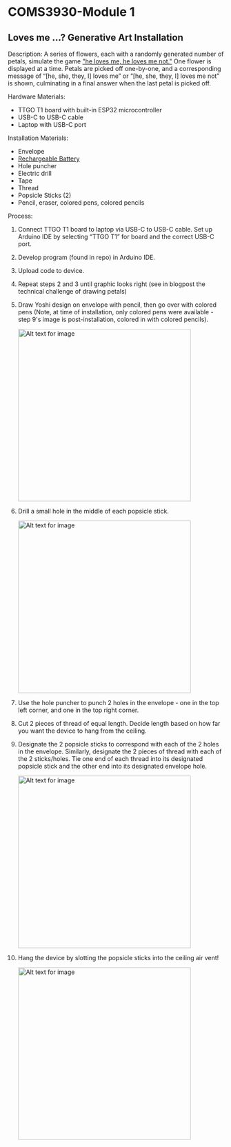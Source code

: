 # COMS3930-Module 1 

## Loves me ...? Generative Art Installation

Description:
A series of flowers, each with a randomly generated number of petals, simulate the game ["he loves me, he loves me not."](https://en.wikipedia.org/wiki/He_loves_me..._he_loves_me_not)
 One flower is displayed at a time. Petals are picked off one-by-one, and a corresponding message of “[he, she, they, I] loves me” or “[he, she, they, I] loves me not” is shown, culminating in a final answer when the last petal is picked off. 

Hardware Materials:
* TTGO T1 board with built-in ESP32 microcontroller 
* USB-C to USB-C cable 
* Laptop with USB-C port

Installation Materials: 
* Envelope
* [Rechargeable Battery](https://www.makerfocus.com/products/4pcs-952540-3-7v-1000mah-battery-with-jst1-25-connector-lithium-rechargeable-battery)
* Hole puncher
* Electric drill
* Tape
* Thread
* Popsicle Sticks (2) 
* Pencil, eraser, colored pens, colored pencils 

Process: 
1. Connect TTGO T1 board to laptop via USB-C to USB-C cable. Set up Arduino IDE by selecting “TTGO T1” for board and the correct USB-C port. 
2. Develop program (found in repo) in Arduino IDE.
3. Upload code to device.
4. Repeat steps 2 and 3 until graphic looks right (see in blogpost the technical challenge of drawing petals)
5. Draw Yoshi design on envelope with pencil, then go over with colored pens (Note, at time of installation, only colored pens were available - step 9's image is post-installation, colored in with colored pencils).
   
   <img src="https://github.com/alicewang453/module1/images/drawing.png" width="400" alt="Alt text for image">
   
7. Drill a small hole in the middle of each popsicle stick.
   
   <img src="images/drill.png" width="400" alt="Alt text for image">
   
8. Use the hole puncher to punch 2 holes in the envelope - one in the top left corner, and one in the top right corner.
9. Cut 2 pieces of thread of equal length. Decide length based on how far you want the device to hang from the ceiling.
10. Designate the 2 popsicle sticks to correspond with each of the 2 holes in the envelope. Similarly, designate the 2 pieces of thread with each of the 2 sticks/holes. Tie one end of each thread into its designated popsicle stick and the other end into its designated envelope hole.

    <img src="images/stick.png" width="400" alt="Alt text for image">
    
11. Hang the device by slotting the popsicle sticks into the ceiling air vent!
    
    <img src="images/hungup.png" width="400" alt="Alt text for image">

